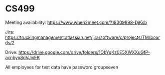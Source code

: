 # CS499

Meeting availability: https://www.when2meet.com/?18309898-DjKsb

Jira: https://truckingmanagement.atlassian.net/jira/software/c/projects/TM/boards/2

Drive: https://drive.google.com/drive/folders/1ObYgKz0E5XWXXuGfP-acnbyo8dVJixEK


All employees for test data have password groupseven
